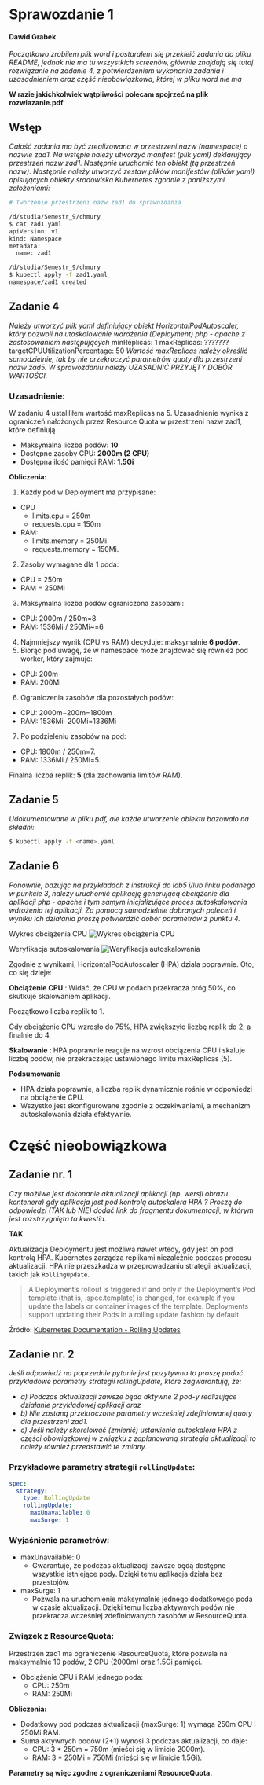 # Sprawozdanie 1

#### Dawid Grabek

_Początkowo zrobiłem plik word i postarałem się przekleić zadania do pliku README, jednak nie ma tu wszystkich screenów, głównie znajdują się tutaj rozwiązanie na zadanie 4, z potwierdzeniem wykonania zadania i uzasadnieniem oraz część nieobowiązkowa, której w pliku word nie ma_

**W razie jakichkolwiek wątpliwości polecam spojrzeć na plik rozwiazanie.pdf**

## Wstęp

_Całość zadania ma być zrealizowana w przestrzeni nazw (namespace) o nazwie zad1. Na
wstępie należy utworzyć manifest (plik yaml) deklarujący przestrzeń nazw zad1. Następnie
uruchomić ten obiekt (tą przestrzeń nazw). Następnie należy utworzyć zestaw plików
manifestów (plików yaml) opisujących obiekty środowiska Kubernetes zgodnie z poniższymi
założeniami:_

```bash
# Tworzenie przestrzeni nazw zad1 do sprawozdania

/d/studia/Semestr_9/chmury
$ cat zad1.yaml
apiVersion: v1
kind: Namespace
metadata:
  name: zad1

/d/studia/Semestr_9/chmury
$ kubectl apply -f zad1.yaml
namespace/zad1 created
```

## Zadanie 4

_Należy utworzyć plik yaml definiujący obiekt HorizontalPodAutoscaler, który pozwoli na
utoskalowanie wdrożenia (Deployment) php_ - _apache z zastosowaniem następujących_
minReplicas: 1
maxReplicas: ???????
targetCPUUtilizationPercentage: 50
_Wartość maxReplicas należy określić samodzielnie, tak by nie przekroczyć parametrów quoty
dla przestrzeni nazw zad5. W sprawozdaniu należy UZASADNIĆ PRZYJĘTY DOBÓR WARTOŚCI._

### Uzasadnienie:

W zadaniu 4 ustaliliłem wartość maxReplicas na 5. Uzasadnienie wynika z ograniczeń
nałożonych przez Resource Quota w przestrzeni nazw zad1, które definiują

- Maksymalna liczba podów: **10**
- Dostępne zasoby CPU: **2000m (2 CPU)**
- Dostępna ilość pamięci RAM: **1.5Gi**

**Obliczenia:**

1. Każdy pod w Deployment ma przypisane:

- CPU
  - limits.cpu = 250m
  - requests.cpu = 150m
- RAM:
  - limits.memory = 250Mi
  - requests.memory = 150Mi.

2. Zasoby wymagane dla 1 poda:

- CPU = 250m
- RAM = 250Mi

3. Maksymalna liczba podów ograniczona zasobami:

- CPU: 2000m / 250m=8
- RAM: 1536Mi / 250Mi~=6

4. Najmniejszy wynik (CPU vs RAM) decyduje: maksymalnie **6 podów**.
5. Biorąc pod uwagę, że w namespace może znajdować się również pod worker, który zajmuje:

- CPU: 200m
- RAM: 200Mi

6. Ograniczenia zasobów dla pozostałych podów:

- CPU: 2000m−200m=1800m
- RAM: 1536Mi−200Mi=1336Mi

7. Po podzieleniu zasobów na pod:

- CPU: 1800m / 250m=7.
- RAM: 1336Mi / 250Mi=5.

Finalna liczba replik: **5** (dla zachowania limitów RAM).

## Zadanie 5

_Udokumentowane w pliku pdf, ale każde utworzenie obiektu bazowało na składni:_

```bash
$ kubectl apply -f <name>.yaml
```

## Zadanie 6

_Ponownie, bazując na przykładach z instrukcji do lab5 i/lub linku podanego w punkcie 3, należy
uruchomić aplikację generującą obciążenie dla aplikacji php_ - _apache i tym samym inicjalizujące
proces autoskalowania wdrożenia tej aplikacji. Za pomocą samodzielnie dobranych poleceń i
wyniku ich działania proszę potwierdzić dobór parametrów z punktu 4._

Wykres obciążenia CPU
![Wykres obciążenia CPU](zadanie6_1.png)

Weryfikacja autoskalowania
![Weryfikacja autoskalowania](zadanie6_2.png)

Zgodnie z wynikami, HorizontalPodAutoscaler (HPA) działa poprawnie. Oto, co się dzieje:

**Obciążenie CPU** : Widać, że CPU w podach przekracza próg 50%, co skutkuje skalowaniem
aplikacji.

Początkowo liczba replik to 1.

Gdy obciążenie CPU wzrosło do 75%, HPA zwiększyło liczbę replik do 2, a finalnie do 4.

**Skalowanie** : HPA poprawnie reaguje na wzrost obciążenia CPU i skaluje liczbę podów, nie
przekraczając ustawionego limitu maxReplicas (5).

**Podsumowanie**

- HPA działa poprawnie, a liczba replik dynamicznie rośnie w odpowiedzi na obciążenie CPU.
- Wszystko jest skonfigurowane zgodnie z oczekiwaniami, a mechanizm autoskalowania działa efektywnie.

# Część nieobowiązkowa

## Zadanie nr. 1

_Czy możliwe jest dokonanie aktualizacji aplikacji (np. wersji obrazu kontenera) gdy aplikacja jest pod kontrolą autoskalera HPA ? Proszę do odpowiedzi (TAK lub NIE) dodać link do fragmentu dokumentacji, w którym jest rozstrzygnięta ta kwestia._

**TAK**

Aktualizacja Deploymentu jest możliwa nawet wtedy, gdy jest on pod kontrolą HPA. Kubernetes zarządza replikami niezależnie podczas procesu aktualizacji. HPA nie przeszkadza w przeprowadzaniu strategii aktualizacji, takich jak `RollingUpdate`.

> A Deployment’s rollout is triggered if and only if the Deployment’s Pod template (that is, .spec.template) is changed, for example if you update the labels or container images of the template. Deployments support updating their Pods in a rolling update fashion by default.

Źródło: [Kubernetes Documentation - Rolling Updates](https://kubernetes.io/docs/concepts/workloads/controllers/deployment/#rolling-update-deployment)

## Zadanie nr. 2

_Jeśli odpowiedź na poprzednie pytanie jest pozytywna to proszę podać przykładowe parametry strategii rollingUpdate, które zagwarantują, że:_

- _a) Podczas aktualizacji zawsze będa aktywne 2 pod-y realizujące działanie przykładowej aplikacji oraz_
- _b) Nie zostaną przekroczone parametry wcześniej zdefiniowanej quoty dla przestrzeni zad1._
- _c) Jeśli należy skorelować (zmienić) ustawienia autoskalera HPA z części obowiązkowej w związku z zaplanowaną strategią aktualizacji to należy również przedstawić te zmiany._

### Przykładowe parametry strategii `rollingUpdate`:

```yaml
spec:
  strategy:
    type: RollingUpdate
    rollingUpdate:
      maxUnavailable: 0
      maxSurge: 1
```

### Wyjaśnienie parametrów:

- maxUnavailable: 0
  - Gwarantuje, że podczas aktualizacji zawsze będą dostępne wszystkie istniejące pody. Dzięki temu aplikacja działa bez przestojów.
- maxSurge: 1
  - Pozwala na uruchomienie maksymalnie jednego dodatkowego poda w czasie aktualizacji. Dzięki temu liczba aktywnych podów nie przekracza wcześniej zdefiniowanych zasobów w ResourceQuota.

### Związek z ResourceQuota:

Przestrzeń zad1 ma ograniczenie ResourceQuota, które pozwala na maksymalnie 10 podów, 2 CPU (2000m) oraz 1.5Gi pamięci.

- Obciążenie CPU i RAM jednego poda:
  - CPU: 250m
  - RAM: 250Mi

**Obliczenia:**

- Dodatkowy pod podczas aktualizacji (maxSurge: 1) wymaga 250m CPU i 250Mi RAM.
- Suma aktywnych podów (2+1) wynosi 3 podczas aktualizacji, co daje:
  - CPU: 3 \* 250m = 750m (mieści się w limicie 2000m).
  - RAM: 3 \* 250Mi = 750Mi (mieści się w limicie 1.5Gi).

**Parametry są więc zgodne z ograniczeniami ResourceQuota.**

